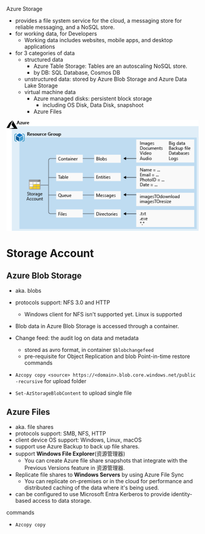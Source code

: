 
Azure Storage
- provides a file system service for the cloud, a messaging store for reliable messaging, and a NoSQL store.
- for working data, for Developers
   - Working data includes websites, mobile apps, and desktop applications
- for 3 categories of data
  - structured data
    - Azure Table Storage: Tables are an autoscaling NoSQL store.
    - by DB: SQL Database, Cosmos DB
  - unstructured data: stored by Azure Blob Storage and Azure Data Lake Storage
  - virtual machine data
    - Azure managed disks: persistent block storage
      - including OS Disk, Data Disk, snapshoot 
    - Azure Files

![Azure Storage services](storage.png)
# Storage Account


## Azure Blob Storage
- aka. blobs
- protocols support: NFS 3.0 and HTTP
  - Windows client for NFS isn't supported yet. Linux is supported
- Blob data in Azure Blob Storage is accessed through a container.
- Change feed: the audit log on data and metadata
  - stored as avro format, in container `$blobchangefeed`
  - pre-requisite for Object Replication and blob Point-in-time restore
commands 
- `Azcopy copy <source> https://<domain>.blob.core.windows.net/public -recursive` for upload folder
  
- `Set-AzStorageBlobContent` to upload single file


## Azure Files
- aka. file shares
- protocols support: SMB, NFS, HTTP
- client device OS support: Windows, Linux, macOS  
- support use Azure Backup to back up file shares.
- support **Windows File Explorer**(资源管理器)
  - You can create Azure file share snapshots that integrate with the Previous Versions feature in 资源管理器.
- Replicate file shares to **Windows Servers** by using Azure File Sync
  - You can replicate on-premises or in the cloud for performance and distributed caching of the data where it's being used.
- can be configured to use Microsoft Entra Kerberos to provide identity-based access to data storage.

commands
- `Azcopy copy`


